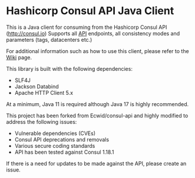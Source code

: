 Hashicorp Consul API Java Client
================================
This is a Java client for consuming from the Hashicorp Consul API (http://consul.io)
Supports all [API](https://developer.hashicorp.com/consul/api-docs) endpoints, all consistency modes and parameters (tags, datacenters etc.)

For additional information such as how to use this client, please refer to the [Wiki](https://github.com/jon5477/consul-api/wiki) page.

This library is built with the following dependencies:
- SLF4J
- Jackson Databind
- Apache HTTP Client 5.x

At a minimum, Java 11 is required although Java 17 is highly recommended.

This project has been forked from Ecwid/consul-api and highly modified to address the following issues:
- Vulnerable dependencies (CVEs)
- Consul API deprecations and removals
- Various secure coding standards
- API has been tested against Consul 1.18.1

If there is a need for updates to be made against the API, please create an issue.
